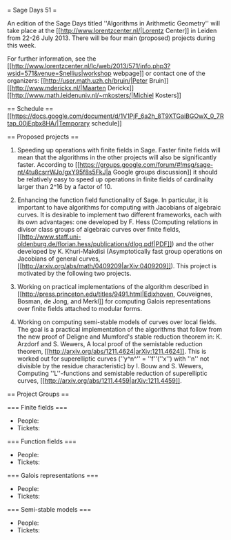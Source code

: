 = Sage Days 51 =

An edition of the Sage Days titled ''Algorithms in Arithmetic Geometry'' will take place at the [[http://www.lorentzcenter.nl/|Lorentz Center]] in Leiden from 22­-26 July 2013. There will be four main (proposed) projects during this week.

For further information, see the [[http://www.lorentzcenter.nl/lc/web/2013/571/info.php3?wsid=571&venue=Snellius|workshop webpage]] or contact one of the organizers:
[[http://user.math.uzh.ch/bruin/|Peter Bruin]] [[http://www.mderickx.nl/|Maarten Derickx]] [[http://www.math.leidenuniv.nl/~mkosters/|Michiel Kosters]] 

== Schedule ==
[[https://docs.google.com/document/d/1V1PjF_6a2h_8T9XTGaiBGOwX_0_7Rtap_00jEqbx8HA/|Temporary schedule]]

== Proposed projects ==

 1. Speeding up operations with finite fields in Sage. Faster finite fields will mean that the algorithms in the other projects will also be significantly faster. According to [[https://groups.google.com/forum/#!msg/sage-nt/4tu8csrrWJo/gxY95f8s5FkJ|a Google groups discussion]] it should be relatively easy to speed up operations in finite fields of cardinality larger than 2^16 by a factor of 10.

 2. Enhancing the function field functionality of Sage. In particular, it is important to have algorithms for computing with Jacobians of algebraic curves. It is desirable to implement two different frameworks, each with its own advantages: one developed by F. Hess (Computing relations in divisor class groups of algebraic curves over finite fields, [[http://www.staff.uni-oldenburg.de/florian.hess/publications/dlog.pdf|PDF]]) and the other developed by K. Khuri-Makdisi (Asymptotically fast group operations on Jacobians of general curves, [[http://arxiv.org/abs/math/0409209|arXiv:0409209]]). This project is motivated by the following two projects. 

 3. Working on practical implementations of the algorithm described in [[http://press.princeton.edu/titles/9491.html|Edixhoven, Couveignes, Bosman, de Jong, and Merkl]] for computing Galois representations over finite fields attached to modular forms.

 4. Working on computing semi-stable models of curves over local fields. The goal is a practical implementation of the algorithms that follow from the new proof of Deligne and Mumford's stable reduction theorem in: K. Arzdorf and S. Wewers, A local proof of the semistable reduction theorem, [[http://arxiv.org/abs/1211.4624|arXiv:1211.4624]]. This is worked out for superelliptic curves (''y^n^'' = ''f''(''x'') with ''n'' not divisible by the residue characteristic) by I. Bouw and S. Wewers, Computing ''L''-functions and semistable reduction of superelliptic curves, [[http://arxiv.org/abs/1211.4459|arXiv:1211.4459]].

== Project Groups ==

=== Finite fields ===
 * People: 
 * Tickets:

=== Function fields ===
 * People:
 * Tickets:

=== Galois representations ===
 * People:
 * Tickets:

=== Semi-stable models ===
 * People:
 * Tickets:
